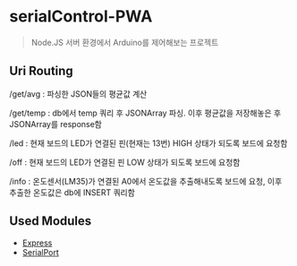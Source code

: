 # serialControl-PWA

>Node.JS 서버 환경에서 Arduino를 제어해보는 프로젝트


## Uri Routing

  /get/avg
    : 파싱한 JSON들의 평균값 계산 

  /get/temp
    : db에서 temp 쿼리 후 JSONArray 파싱. 이후 평균값을 저장해놓은 후 JSONArray를 response함
  
  /led
    : 현재 보드의 LED가 연결된 핀(현재는 13번) HIGH 상태가 되도록 보드에 요청함
    
  /off
    : 현재 보드의 LED가 연결된 핀 LOW 상태가 되도록 보드에 요청함
  
  /info
    : 온도센서(LM35)가 연결된 A0에서 온도값을 추출해내도록 보드에 요청, 이후 추출한 온도값은 db에 INSERT 쿼리함


## Used Modules

- [Express](https://expressjs.com/)
- [SerialPort](https://serialport.io/)
